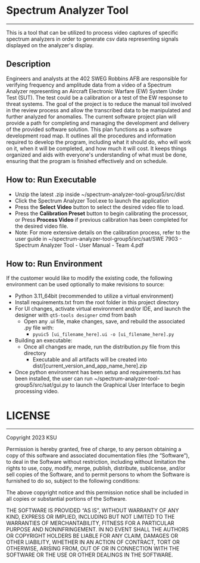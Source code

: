 
# Spectrum Analyzer Tool
___
This is a tool that can be utilized to process video captures of specific spectrum analyzers in order to generate csv data representing signals displayed on the analyzer's display.

## Description
Engineers and analysts at the 402 SWEG Robbins AFB are responsible for verifying frequency and amplitude data from a video of a Spectrum Analyzer representing an Aircraft Electronic Warfare (EW) System Under Test (SUT). The test could be a calibration or a test of the EW response to threat systems. The goal of the project is to reduce the manual toil involved in the review process and allow the transcribed data to be manipulated and further analyzed for anomalies. The current software project plan will provide a path for completing and managing the development and delivery of the provided software solution. This plan functions as a software development road map. It outlines all the procedures and information required to develop the program, including what it should do, who will work on it, when it will be completed, and how much it will cost. It keeps things organized and aids with everyone's understanding of what must be done, ensuring that the program is finished effectively and on schedule.

## How to: Run Executable
- Unzip the latest .zip inside ~/spectrum-analyzer-tool-group5/src/dist
- Click the Spectrum Analyzer Tool.exe to launch the application
- Press the **Select Video** button to select the desired video file to load.
- Press the **Calibration Preset** button to begin calibrating the processor, or Press **Process Video** if previous calibration has been completed for the desired video file.
- Note: For more extensive details on the calibration process, refer to the user guide in ~/spectrum-analyzer-tool-group5/src/sat/SWE 7903 - Spectrum Analyzer Tool - User Manual - Team 4.pdf

## How to: Run Environment
If the customer would like to modify the existing code, the following environment can be used optionally to make revisions to source:

- Python 3.11_64bit (recommended to utilize a virtual environment)
- Install requirements.txt from the root folder in this project directory
- For UI changes, activate virtual environment and/or IDE, and launch the designer with `qt5-tools designer` cmd from bash
  - Open any .ui file, make changes, save, and rebuild the associated .py file with:
    - `pyuic5 [ui_filename_here].ui -o [ui_filename_here].py` 
- Building an executable:
  - Once all changes are made, run the distribution.py file from this directory
    - Executable and all artifacts will be created into dist/[current_version_and_app_name_here].zip
- Once python environment has been setup and requirements.txt has been installed, the user can run ~/spectrum-analyzer-tool-group5/src/sat/gui.py to launch the Graphical User Interface to begin processing video.

# LICENSE
___
Copyright 2023 KSU

Permission is hereby granted, free of charge, to any person obtaining a copy of this software and associated documentation files (the “Software”), to deal in the Software without restriction, including without limitation the rights to use, copy, modify, merge, publish, distribute, sublicense, and/or sell copies of the Software, and to permit persons to whom the Software is furnished to do so, subject to the following conditions:

The above copyright notice and this permission notice shall be included in all copies or substantial portions of the Software.

THE SOFTWARE IS PROVIDED “AS IS”, WITHOUT WARRANTY OF ANY KIND, EXPRESS OR IMPLIED, INCLUDING BUT NOT LIMITED TO THE WARRANTIES OF MERCHANTABILITY, FITNESS FOR A PARTICULAR PURPOSE AND NONINFRINGEMENT. IN NO EVENT SHALL THE AUTHORS OR COPYRIGHT HOLDERS BE LIABLE FOR ANY CLAIM, DAMAGES OR OTHER LIABILITY, WHETHER IN AN ACTION OF CONTRACT, TORT OR OTHERWISE, ARISING FROM, OUT OF OR IN CONNECTION WITH THE SOFTWARE OR THE USE OR OTHER DEALINGS IN THE SOFTWARE.

